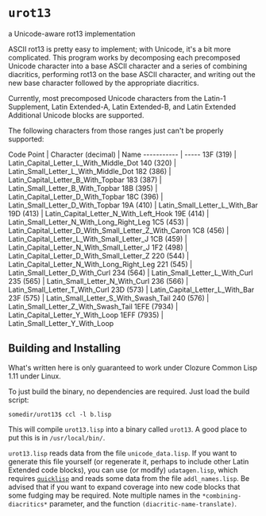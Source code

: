 # `urot13`
a Unicode-aware rot13 implementation

ASCII rot13 is pretty easy to implement; with Unicode, it's a bit more
complicated. This program works by decomposing each precomposed Unicode
character into a base ASCII character and a series of combining diacritics,
performing rot13 on the base ASCII character, and writing out the new base
character followed by the appropriate diacritics.

Currently, most precomposed Unicode characters from the Latin-1 Supplement,
Latin Extended-A, Latin Extended-B, and Latin Extended Additional Unicode
blocks are supported.

The following characters from those ranges just can't be properly supported:

Code Point  | Character
 (decimal)  | Name
----------- | -----
13F (319)   | Latin_Capital_Letter_L_With_Middle_Dot
140 (320)   | Latin_Small_Letter_L_With_Middle_Dot
182 (386)   | Latin_Capital_Letter_B_With_Topbar
183 (387)   | Latin_Small_Letter_B_With_Topbar
18B (395)   | Latin_Capital_Letter_D_With_Topbar
18C (396)   | Latin_Small_Letter_D_With_Topbar
19A (410)   | Latin_Small_Letter_L_With_Bar
19D (413)   | Latin_Capital_Letter_N_With_Left_Hook
19E (414)   | Latin_Small_Letter_N_With_Long_Right_Leg
1C5 (453)   | Latin_Capital_Letter_D_With_Small_Letter_Z_With_Caron
1C8 (456)   | Latin_Capital_Letter_L_With_Small_Letter_J
1CB (459)   | Latin_Capital_Letter_N_With_Small_Letter_J
1F2 (498)   | Latin_Capital_Letter_D_With_Small_Letter_Z
220 (544)   | Latin_Capital_Letter_N_With_Long_Right_Leg
221 (545)   | Latin_Small_Letter_D_With_Curl
234 (564)   | Latin_Small_Letter_L_With_Curl
235 (565)   | Latin_Small_Letter_N_With_Curl
236 (566)   | Latin_Small_Letter_T_With_Curl
23D (573)   | Latin_Capital_Letter_L_With_Bar
23F (575)   | Latin_Small_Letter_S_With_Swash_Tail
240 (576)   | Latin_Small_Letter_Z_With_Swash_Tail
1EFE (7934) | Latin_Capital_Letter_Y_With_Loop
1EFF (7935) | Latin_Small_Letter_Y_With_Loop

## Building and Installing

What's written here is only guaranteed to work under Clozure Common Lisp 1.11
under Linux.

To just build the binary, no dependencies are required. Just load the build
script:

    somedir/urot13$ ccl -l b.lisp

This will compile `urot13.lisp` into a binary called `urot13`. A good place to
put this is in `/usr/local/bin/`.

`urot13.lisp` reads data from the file `unicode_data.lisp`. If you want to
generate this file yourself (or regenerate it, perhaps to include other Latin
Extended code blocks), you can use (or modify) `udatagen.lisp`, which requires
[`quicklisp`](http://www.quicklisp.org/beta) and reads some data from the
file `addl_names.lisp`. Be advised that if you want to expand coverage into
new code blocks that some fudging may be required. Note multiple names in
the `*combining-diacritics*` parameter, and the function
`(diacritic-name-translate)`.